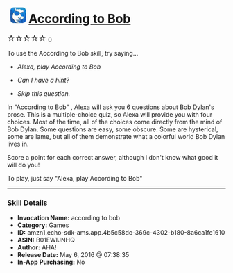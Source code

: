 # &nbsp;<img src="skill_icon" alt="According to Bob icon" width="36"> [According to Bob](http://alexa.amazon.com/#skills/amzn1.echo-sdk-ams.app.4b5c58dc-369c-4302-b180-8a6ca1fe1610)
![0 stars](../../images/ic_star_border_black_18dp_1x.png)![0 stars](../../images/ic_star_border_black_18dp_1x.png)![0 stars](../../images/ic_star_border_black_18dp_1x.png)![0 stars](../../images/ic_star_border_black_18dp_1x.png)![0 stars](../../images/ic_star_border_black_18dp_1x.png) 0

To use the According to Bob skill, try saying...

* *Alexa, play According to Bob*

* *Can I have a hint?*

* *Skip this question.*

In "According to Bob" , Alexa will ask you 6 questions about Bob Dylan's prose. This is a multiple-choice quiz, so Alexa will provide you with four choices. Most of the time, all of the choices come directly from the mind of Bob Dylan.  Some questions are easy, some obscure. Some are hysterical, some are lame, but all of them demonstrate what a colorful world Bob Dylan lives in. 

Score a point for each correct answer, although I don't know what good it will do you!

To play, just say "Alexa, play According to Bob"

***

### Skill Details

* **Invocation Name:** according to bob
* **Category:** Games
* **ID:** amzn1.echo-sdk-ams.app.4b5c58dc-369c-4302-b180-8a6ca1fe1610
* **ASIN:** B01EWIJNHQ
* **Author:** AHA!
* **Release Date:** May 6, 2016 @ 07:38:35
* **In-App Purchasing:** No

